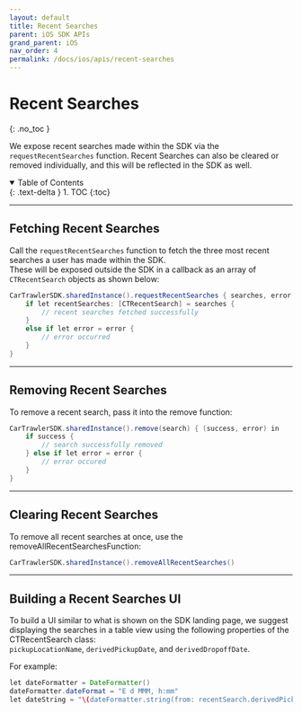 ```yaml
---
layout: default
title: Recent Searches
parent: iOS SDK APIs
grand_parent: iOS
nav_order: 4
permalink: /docs/ios/apis/recent-searches
---
```


# Recent Searches
{: .no_toc }

We expose recent searches made within the SDK via the `requestRecentSearches` function. Recent Searches can also be cleared or removed individually, and this will be reflected in the SDK as well.

<details open markdown="block">
  <summary>
    Table of Contents
  </summary>
  {: .text-delta }
1. TOC
{:toc}
</details>

---

## Fetching Recent Searches

Call the `requestRecentSearches` function to fetch the three most recent searches a user has made within the SDK.<br/> These will be exposed outside the SDK in a callback as an array of `CTRecentSearch` objects as shown below: 

```java
CarTrawlerSDK.sharedInstance().requestRecentSearches { searches, error in
    if let recentSearches: [CTRecentSearch] = searches {
        // recent searches fetched successfully
    }
    else if let error = error {
        // error occurred 
    }
}
```
---

## Removing Recent Searches

To remove a recent search, pass it into the remove function: 

```java
CarTrawlerSDK.sharedInstance().remove(search) { (success, error) in
    if success {
        // search successfully removed 
    } else if let error = error {
        // error occured
    }
}
```
---

## Clearing Recent Searches

To remove all recent searches at once, use the removeAllRecentSearchesFunction:

```java
CarTrawlerSDK.sharedInstance().removeAllRecentSearches()
```
---

## Building a Recent Searches UI

To build a UI similar to what is shown on the SDK landing page, we suggest displaying the searches in a table view using the following properties of the CTRecentSearch class: <br />
`pickupLocationName`, `derivedPickupDate`, and `derivedDropoffDate`.

For example: 

```java
let dateFormatter = DateFormatter()
dateFormatter.dateFormat = "E d MMM, h:mm"
let dateString = "\(dateFormatter.string(from: recentSearch.derivedPickupDate)) - \(dateFormatter.string(from: recentSearch.derivedDropoffDate))"
```